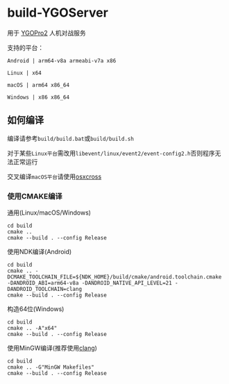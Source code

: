 # build-YGOServer
用于 [YGOPro2](https://github.com/Unicorn369/YGOPro2) 人机对战服务

支持的平台：

`Android |
arm64-v8a
armeabi-v7a
x86
`

`Linux |
x64
`

`macOS |
arm64
x86_64
`

`Windows |
x86
x86_64
` 

## 如何编译
编译请参考`build/build.bat`或`build/build.sh`

对于某些`Linux平台`需改用`libevent/linux/event2/event-config2.h`否则程序无法正常运行

交叉编译`macOS平台`请使用[osxcross](https://github.com/tpoechtrager/osxcross)

### 使用CMAKE编译
通用(Linux/macOS/Windows)
```
cd build
cmake ..
cmake --build . --config Release
```

使用NDK编译(Android)
```
cd build
cmake .. -DCMAKE_TOOLCHAIN_FILE=${NDK_HOME}/build/cmake/android.toolchain.cmake -DANDROID_ABI=arm64-v8a -DANDROID_NATIVE_API_LEVEL=21 -DANDROID_TOOLCHAIN=clang
cmake --build . --config Release
```

构造64位(Windows)
```
cd build
cmake .. -A"x64"
cmake --build . --config Release
```

使用MinGW编译(推荐使用[clang](https://github.com/mstorsjo/llvm-mingw/releases/tag/20200325))
```
cd build
cmake .. -G"MinGW Makefiles"
cmake --build . --config Release
```
